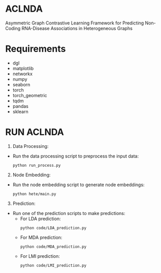 # ACLNDA
Asymmetric Graph Contrastive Learning Framework for Predicting Non-Coding RNA-Disease Associations in Heterogeneous Graphs
# Requirements

- dgl
- matplotlib
- networkx
- numpy
- seaborn
- torch
- torch_geometric
- tqdm
- pandas
- sklearn

# RUN ACLNDA
1. Data Processing:
- Run the data processing script to preprocess the input data:
  ```
  python run_process.py
  ```

2. Node Embedding:
- Run the node embedding script to generate node embeddings:
  ```
  python hete/main.py
  ```

3. Prediction:
- Run one of the prediction scripts to make predictions:
  - For LDA prediction:
    ```
    python code/LDA_prediction.py
    ```
  - For MDA prediction:
    ```
    python code/MDA_prediction.py
    ```
  - For LMI prediction:
    ```
    python code/LMI_prediction.py
    ```
